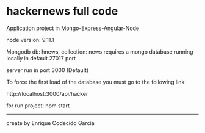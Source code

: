 # hackernews full code

Application project in Mongo-Express-Angular-Node

node version: 9.11.1

Mongodb db: hnews, collection: news
requires a mongo database running locally in default 27017 port

server run in port 3000 (Default)

To force the first load of the database you must go to the following link:

http://localhost:3000/api/hacker

for run project: npm start







---------------------------------
create by Enrique Codecido García
